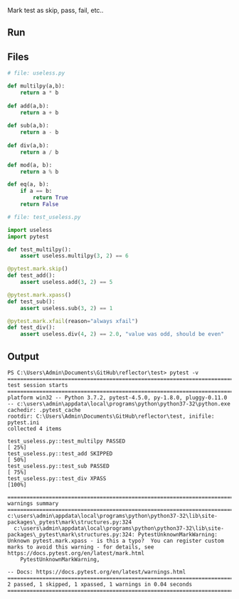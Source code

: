 Mark test as skip, pass, fail, etc..

## Run

	

## Files

```python
# file: useless.py

def multilpy(a,b):
	return a * b
	
def add(a,b):
	return a + b
	
def sub(a,b):
	return a - b
	
def div(a,b):
	return a / b

def mod(a, b):
	return a % b

def eq(a, b):
	if a == b:
		return True
	return False
```


```python
# file: test_useless.py

import useless
import pytest

def test_multilpy():
	assert useless.multilpy(3, 2) == 6

@pytest.mark.skip()
def test_add():
	assert useless.add(3, 2) == 5

@pytest.mark.xpass()
def test_sub():
	assert useless.sub(3, 2) == 1

@pytest.mark.xfail(reason="always xfail")
def test_div():
	assert useless.div(4, 2) == 2.0, "value was odd, should be even"
```

## Output

	PS C:\Users\Admin\Documents\GitHub\reflector\test> pytest -v
	============================================================================================================================================ test session starts =============================================================================================================================================
	platform win32 -- Python 3.7.2, pytest-4.5.0, py-1.8.0, pluggy-0.11.0 -- c:\users\admin\appdata\local\programs\python\python37-32\python.exe
	cachedir: .pytest_cache
	rootdir: C:\Users\Admin\Documents\GitHub\reflector\test, inifile: pytest.ini
	collected 4 items                                                                                                                                                                                                                                                                                             

	test_useless.py::test_multilpy PASSED                                                                                                                                                                                                                                                                   [ 25%]
	test_useless.py::test_add SKIPPED                                                                                                                                                                                                                                                                       [ 50%]
	test_useless.py::test_sub PASSED                                                                                                                                                                                                                                                                        [ 75%]
	test_useless.py::test_div XPASS                                                                                                                                                                                                                                                                         [100%]

	============================================================================================================================================== warnings summary ==============================================================================================================================================
	c:\users\admin\appdata\local\programs\python\python37-32\lib\site-packages\_pytest\mark\structures.py:324
	  c:\users\admin\appdata\local\programs\python\python37-32\lib\site-packages\_pytest\mark\structures.py:324: PytestUnknownMarkWarning: Unknown pytest.mark.xpass - is this a typo?  You can register custom marks to avoid this warning - for details, see https://docs.pytest.org/en/latest/mark.html
		PytestUnknownMarkWarning,

	-- Docs: https://docs.pytest.org/en/latest/warnings.html
	========================================================================================================================= 2 passed, 1 skipped, 1 xpassed, 1 warnings in 0.04 seconds =========================================================================================================================